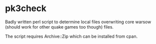 # pk3check

Badly written perl script to determine local files overwriting core warsow
(should work for other quake games too though) files.

The script requires Archive::Zip which can be installed from cpan.
